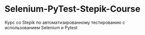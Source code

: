# Selenium-PyTest-Stepik-Course
Курс со Stepik по автоматизированному тестированию с использованием Selenium и Pytest
